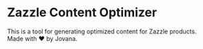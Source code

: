 # Zazzle Content Optimizer  
This is a tool for generating optimized content for Zazzle products.  
Made with ❤️ by Jovana.  
